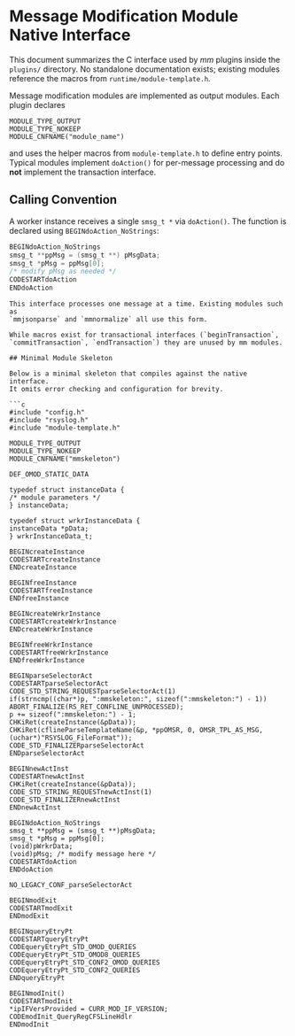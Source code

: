 # Message Modification Module Native Interface

This document summarizes the C interface used by *mm* plugins inside the
`plugins/` directory. No standalone documentation exists; existing
modules reference the macros from `runtime/module-template.h`.

Message modification modules are implemented as output modules.  Each
plugin declares

```
MODULE_TYPE_OUTPUT
MODULE_TYPE_NOKEEP
MODULE_CNFNAME("module_name")
```

and uses the helper macros from `module-template.h` to define entry
points.  Typical modules implement `doAction()` for per-message
processing and do **not** implement the transaction interface.

## Calling Convention

A worker instance receives a single `smsg_t *` via `doAction()`.  The
function is declared using `BEGINdoAction_NoStrings`:

```c
BEGINdoAction_NoStrings
smsg_t **ppMsg = (smsg_t **) pMsgData;
smsg_t *pMsg = ppMsg[0];
/* modify pMsg as needed */
CODESTARTdoAction
ENDdoAction
```
```
This interface processes one message at a time. Existing modules such as
`mmjsonparse` and `mmnormalize` all use this form.

While macros exist for transactional interfaces (`beginTransaction`,
`commitTransaction`, `endTransaction`) they are unused by mm modules.

## Minimal Module Skeleton

Below is a minimal skeleton that compiles against the native interface.
It omits error checking and configuration for brevity.

```c
#include "config.h"
#include "rsyslog.h"
#include "module-template.h"

MODULE_TYPE_OUTPUT
MODULE_TYPE_NOKEEP
MODULE_CNFNAME("mmskeleton")

DEF_OMOD_STATIC_DATA

typedef struct instanceData {
/* module parameters */
} instanceData;

typedef struct wrkrInstanceData {
instanceData *pData;
} wrkrInstanceData_t;

BEGINcreateInstance
CODESTARTcreateInstance
ENDcreateInstance

BEGINfreeInstance
CODESTARTfreeInstance
ENDfreeInstance

BEGINcreateWrkrInstance
CODESTARTcreateWrkrInstance
ENDcreateWrkrInstance

BEGINfreeWrkrInstance
CODESTARTfreeWrkrInstance
ENDfreeWrkrInstance

BEGINparseSelectorAct
CODESTARTparseSelectorAct
CODE_STD_STRING_REQUESTparseSelectorAct(1)
if(strncmp((char*)p, ":mmskeleton:", sizeof(":mmskeleton:") - 1))
ABORT_FINALIZE(RS_RET_CONFLINE_UNPROCESSED);
p += sizeof(":mmskeleton:") - 1;
CHKiRet(createInstance(&pData));
CHKiRet(cflineParseTemplateName(&p, *ppOMSR, 0, OMSR_TPL_AS_MSG, (uchar*)"RSYSLOG_FileFormat"));
CODE_STD_FINALIZERparseSelectorAct
ENDparseSelectorAct

BEGINnewActInst
CODESTARTnewActInst
CHKiRet(createInstance(&pData));
CODE_STD_STRING_REQUESTnewActInst(1)
CODE_STD_FINALIZERnewActInst
ENDnewActInst

BEGINdoAction_NoStrings
smsg_t **ppMsg = (smsg_t **)pMsgData;
smsg_t *pMsg = ppMsg[0];
(void)pWrkrData;
(void)pMsg; /* modify message here */
CODESTARTdoAction
ENDdoAction

NO_LEGACY_CONF_parseSelectorAct

BEGINmodExit
CODESTARTmodExit
ENDmodExit

BEGINqueryEtryPt
CODESTARTqueryEtryPt
CODEqueryEtryPt_STD_OMOD_QUERIES
CODEqueryEtryPt_STD_OMOD8_QUERIES
CODEqueryEtryPt_STD_CONF2_OMOD_QUERIES
CODEqueryEtryPt_STD_CONF2_QUERIES
ENDqueryEtryPt

BEGINmodInit()
CODESTARTmodInit
*ipIFVersProvided = CURR_MOD_IF_VERSION;
CODEmodInit_QueryRegCFSLineHdlr
ENDmodInit
```
